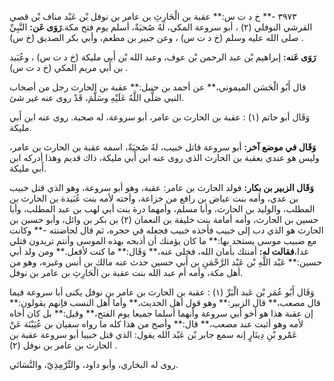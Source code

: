 ٣٩٧٣ -** خ د ت س:** عقبة بن الْحَارِثِ بن عامر بن نوفل بْن عَبْد مناف بْن قصي القرشي النوفلي (٢) ، أبو سروعة المكي، لهُ صُحبَةٌ، أسلم يوم فتح مكة.**رَوَى عَن:** النَّبِيِّ صلى الله عليه وسلم (خ د ت س) ، وعن جبير بن مطعم، وأبي بكر الصديق (خ س) .

**رَوَى عَنه:** إبراهيم بْن عبد الرحمن بْن عوف، وعبد الله بْن أَبي مليكة (خ د ت س) ، وعُبَيد بن أَبي مريم المكي (خ د ت س) .

قال أَبُو الْحَسَن الميموني،** عن أحمد بن حنبل:** عقبة بن الحارث رجل من أصحاب النبي صَلَّى اللَّهُ عَلَيْهِ وسَلَّمَ، قَدْ روى عنه غير شئ.

وَقَال أبو حاتم (١) : عقبة بن الحارث بن عامر، أبو سروعة، له صحبة. روى عنه ابن أَبي مليكة.

**وَقَال في موضع آخر:** أبو سروعة قاتل خبيب، لهُ صُحبَةٌ، اسمه عقبة بن الحارث بن عامر، وليس هو عندي بعقبة بن الحارث الذي روى عنه ابن أَبي مليكة، ذاك قديم وهذا أدركه ابن أَبي مليكة.

**وَقَال الزبير بن بكار:** فولد الحارث بن عامر: عقبة، وهو أبو سروعة، وهو الذي قتل خبيب بن عدي، وأمه بنت عياض بن رافع من خزاعة، وأخته لأمه بنت عُبَيدة بن الحارث بن المطلب، والوليد بن الحارث، وأبا مسلم، وأمهما درة بنت أبي لهب بن عبد المطلب، وأبا حسين بن الحارث، وأمه أمامة بنت خليفة بن النعمان (٢) بن بكر بن وائل، وأبو حسين بن الحارث هو الذي دب إلى خبيب فأخذه خبيب فجعله في حجره، ثم قال لحاضنته -** وكانت مع ضبيب موسى يستحد بها:** ما كان يؤمنك أن أذبحه بهذه الموسى وأنتم تريدون قتلي غدا،**فقالت له:** أمنتك بأمان الله، فخلى عنه،** وَقَال:** ما كنت لأفعل.** ومن ولد أبي حسين:** عَبْد اللَّهِ بْن عَبْد الرَّحْمَنِ بن أَبي حسين حدث عنه مالك بن أنس وغيره، وهو من أهل مكة، وأمه أم عبد الله بنت عقبة بن الْحَارِثِ بن عامر بن نوفل.

وَقَال أَبُو عُمَر بْن عَبد الْبَرِّ (١) : عقبة بن الحارث بن عامر بن نوفل يكنى أبا سروعة فيما قال مصعب،** قال الزبير:** وهو قول أهل الحديث،** وأما أهل النسب فإنهم يقولون:** إن عقبة هذا هو أخو أبي سروعة وأنهما أسلما جميعا يوم الفتح،** وقيل:** بل كان أخاه لأمه وهو أثبت عند مصعب،** قال:** وأصح من هذا كله ما رواه سفيان بن عُيَيْنَة عَنْ عَمْرو بْنِ دِينَارٍ إنه سمع جابر بْن عَبْد الله يقول: الذي قتل خبيبا أبو سروعة عقبة بن الحارث بن عامر بن نوفل (٢) .

روى له البخاري، وأبو داود، والتِّرْمِذِيّ، والنَّسَائي.